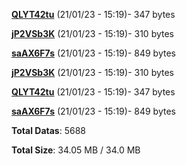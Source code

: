 [**QLYT42tu**](/data/QLYT42tu.txt) (21/01/23 - 15:19)- 347 bytes

[**jP2VSb3K**](/data/jP2VSb3K.txt) (21/01/23 - 15:19)- 310 bytes

[**saAX6F7s**](/data/saAX6F7s.txt) (21/01/23 - 15:19)- 849 bytes

[**jP2VSb3K**](/data/jP2VSb3K.txt) (21/01/23 - 15:19)- 310 bytes

[**QLYT42tu**](/data/QLYT42tu.txt) (21/01/23 - 15:19)- 347 bytes

[**saAX6F7s**](/data/saAX6F7s.txt) (21/01/23 - 15:19)- 849 bytes

**Total Datas**: 5688

**Total Size**: 34.05 MB / 34.0 MB